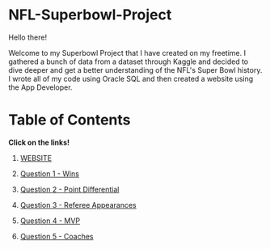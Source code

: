 # NFL-Superbowl-Project
Hello there! 

Welcome to my Superbowl Project that I have created on my freetime. I gathered a bunch of data from a dataset through Kaggle and decided to dive deeper and get a better understanding of the NFL's Super Bowl history. I wrote all of my code using Oracle SQL and then created a website using the App Developer. 

# Table of Contents
__**Click on the links!**__

1. [WEBSITE](Website.md)

2. [Question 1 - Wins](Question1Wins.md)

3. [Question 2 - Point Differential](Question2Points.md)

4. [Question 3 - Referee Appearances](Question3Refs.md)

5. [Question 4 - MVP](Question4MVP.md)

6. [Question 5 - Coaches](Question5Coaches.md)
